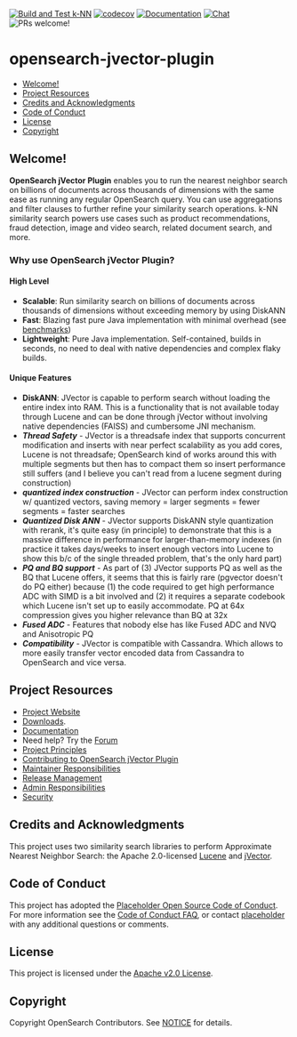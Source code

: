 [![Build and Test k-NN](https://github.com/opensearch-project/k-NN/actions/workflows/CI.yml/badge.svg)](https://github.com/opensearch-project/k-NN/actions/workflows/CI.yml)
[![codecov](https://codecov.io/gh/opensearch-project/k-NN/branch/main/graph/badge.svg?token=PYQO2GW39S)](https://codecov.io/gh/opensearch-project/k-NN)
[![Documentation](https://img.shields.io/badge/doc-reference-blue)](https://opensearch.org/docs/search-plugins/knn/index/)
[![Chat](https://img.shields.io/badge/chat-on%20forums-blue)](https://forum.opensearch.org/c/plugins/k-nn/48)
![PRs welcome!](https://img.shields.io/badge/PRs-welcome!-success)

# opensearch-jvector-plugin
- [Welcome!](#welcome)
- [Project Resources](#project-resources)
- [Credits and  Acknowledgments](#credits-and-acknowledgments)
- [Code of Conduct](#code-of-conduct)
- [License](#license)
- [Copyright](#copyright)

## Welcome!

**OpenSearch jVector Plugin** enables you to run the nearest neighbor search on billions of documents across thousands of dimensions with the same ease as running any regular OpenSearch query. You can use aggregations and filter clauses to further refine your similarity search operations. k-NN similarity search powers use cases such as product recommendations, fraud detection, image and video search, related document search, and more.

### Why use OpenSearch jVector Plugin?

#### High Level
- **Scalable**: Run similarity search on billions of documents across thousands of dimensions without exceeding memory by using DiskANN
- **Fast**: Blazing fast pure Java implementation with minimal overhead (see [benchmarks](https://github.com/jbellis/jvector/blob/main/README.md))
- **Lightweight**: Pure Java implementation. Self-contained, builds in seconds, no need to deal with native dependencies and complex flaky builds.

#### Unique Features
- **DiskANN**: JVector is capable to perform search without loading the entire index into RAM. This is a functionality that is not available today through Lucene and can be done through jVector without involving native dependencies (FAISS) and cumbersome JNI mechanism.
- _**Thread Safety**_ - JVector is a threadsafe index that supports concurrent modification and inserts with near perfect scalability as you add cores, Lucene is not threadsafe; OpenSearch kind of works around this with multiple segments but then has to compact them so insert performance still suffers (and I believe you can't read from a lucene segment during construction)
- _**quantized index construction**_ - JVector can perform index construction w/ quantized vectors, saving memory = larger segments = fewer segments = faster searches
- _**Quantized Disk ANN**_ - JVector supports DiskANN style quantization with rerank, it's quite easy (in principle) to demonstrate that this is a massive difference in performance for larger-than-memory indexes (in practice it takes days/weeks to insert enough vectors into Lucene to show this b/c of the single threaded problem, that's the only hard part)
- _**PQ and BQ support**_  - As part of (3) JVector supports PQ as well as the BQ that Lucene offers, it seems that this is fairly rare (pgvector doesn't do PQ either) because (1) the code required to get high performance ADC with SIMD is a bit involved and (2) it requires a separate codebook which Lucene isn't set up to easily accommodate.  PQ at 64x compression gives you higher relevance than BQ at 32x
- _**Fused ADC**_ - Features that nobody else has like Fused ADC and NVQ and Anisotropic PQ
- _**Compatibility**_ - JVector is compatible with Cassandra. Which allows to more easily transfer vector encoded data from Cassandra to OpenSearch and vice versa.

## Project Resources

* [Project Website](https://opensearch.org/)
* [Downloads](https://opensearch.org/downloads.html).
* [Documentation](https://opensearch.org/docs/search-plugins/knn/index/)
* Need help? Try the [Forum](https://forum.opensearch.org/c/plugins/k-nn/48)
* [Project Principles](https://opensearch.org/#principles)
* [Contributing to OpenSearch jVector Plugin](CONTRIBUTING.md)
* [Maintainer Responsibilities](MAINTAINERS.md)
* [Release Management](RELEASING.md)
* [Admin Responsibilities](ADMINS.md)
* [Security](SECURITY.md)

## Credits and Acknowledgments

This project uses two similarity search libraries to perform Approximate Nearest Neighbor Search: the Apache 2.0-licensed [Lucene](https://github.com/apache/lucene) and [jVector](https://github.com/jbellis/jvector).

## Code of Conduct

This project has adopted the [Placeholder Open Source Code of Conduct](CODE_OF_CONDUCT.md). For more information see the [Code of Conduct FAQ](https://aws.github.io/code-of-conduct-faq), or contact [placeholder](mailto:placeholder) with any additional questions or comments.

## License

This project is licensed under the [Apache v2.0 License](LICENSE.txt).

## Copyright

Copyright OpenSearch Contributors. See [NOTICE](NOTICE.txt) for details.